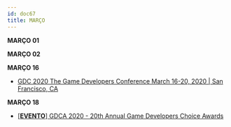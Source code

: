 ```yaml
---
id: doc67
title: MARÇO
---
```


**MARÇO 01**

**MARÇO 02**

**MARÇO 16**

- [GDC 2020 The Game Developers Conference March 16-20, 2020 | San Francisco, CA](https://www.gdconf.com/)

**MARÇO 18**

- [[**EVENTO**] GDCA 2020 - 20th Annual Game Developers Choice Awards](http://gamechoiceawards.com/?MCAID=77FB1CFE532B22840A490D45@AdobeOrg)
